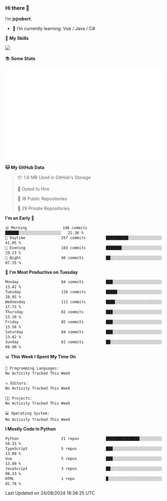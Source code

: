 ### Hi there 👋

I’m **jcjrobert**.

- 🌱 I’m currently learning: Vue / Java / C#

🌟 **My Skills**

![](https://img.shields.io/badge/-Python-3e74a2?style=flat-square&logo=Python&logoColor=fff)

📚 **Some Stats**

![](https://github.com/jcjrobert/github-stats/blob/master/generated/overview.svg)

<!--START_SECTION:waka-->
**🐱 My GitHub Data** 

> 📦 1.8 MB Used in GitHub's Storage 
 > 
> 💼 Opted to Hire
 > 
> 📜 18 Public Repositories 
 > 
> 🔑 29 Private Repositories 
 > 
**I'm an Early 🐤** 

```text
🌞 Morning                140 commits         ██████░░░░░░░░░░░░░░░░░░░   22.36 % 
🌆 Daytime                257 commits         ██████████░░░░░░░░░░░░░░░   41.05 % 
🌃 Evening                183 commits         ███████░░░░░░░░░░░░░░░░░░   29.23 % 
🌙 Night                  46 commits          ██░░░░░░░░░░░░░░░░░░░░░░░   07.35 % 
```
📅 **I'm Most Productive on Tuesday** 

```text
Monday                   84 commits          ███░░░░░░░░░░░░░░░░░░░░░░   13.42 % 
Tuesday                  118 commits         █████░░░░░░░░░░░░░░░░░░░░   18.85 % 
Wednesday                111 commits         ████░░░░░░░░░░░░░░░░░░░░░   17.73 % 
Thursday                 82 commits          ███░░░░░░░░░░░░░░░░░░░░░░   13.10 % 
Friday                   85 commits          ███░░░░░░░░░░░░░░░░░░░░░░   13.58 % 
Saturday                 84 commits          ███░░░░░░░░░░░░░░░░░░░░░░   13.42 % 
Sunday                   62 commits          ██░░░░░░░░░░░░░░░░░░░░░░░   09.90 % 
```


📊 **This Week I Spent My Time On** 

```text
💬 Programming Languages: 
No Activity Tracked This Week

🔥 Editors: 
No Activity Tracked This Week

🐱‍💻 Projects: 
No Activity Tracked This Week

💻 Operating System: 
No Activity Tracked This Week
```

**I Mostly Code in Python** 

```text
Python                   21 repos            ███████████████░░░░░░░░░░   58.33 % 
TypeScript               5 repos             ███░░░░░░░░░░░░░░░░░░░░░░   13.89 % 
Vue                      5 repos             ███░░░░░░░░░░░░░░░░░░░░░░   13.89 % 
JavaScript               3 repos             ██░░░░░░░░░░░░░░░░░░░░░░░   08.33 % 
HTML                     1 repo              █░░░░░░░░░░░░░░░░░░░░░░░░   02.78 % 
```




 Last Updated on 24/08/2024 18:38:25 UTC
<!--END_SECTION:waka-->
